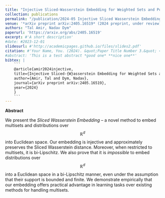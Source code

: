 ```yaml
---
title: "Injective Sliced-Wasserstein Embedding for Weighted Sets and Point Clouds"
collection: publications
permalink: "/publication/2024-05 Injective Sliced Wasserstein Embedding"
venue: '*arXiv preprint arXiv:2405.16519* (2024 preprint, under review)'
authors: "Tal Amir, Nadav Dym"
paperurl: 'https://arxiv.org/abs/2405.16519'
excerpt: #'A short description'
#date: #2023-12-01
slidesurl: #'http://academicpages.github.io/files/slides2.pdf'
citation: #'Your Name, You. (2024). &quot;Paper Title Number 3.&quot; <i>GitHub Journal of Bugs</i>. 1(3).'
#abstract: 'This is a test abstract *good one* **nice one**'
bibtex: |
    ```
    @article{amir2024injective,
    title={Injective Sliced-{W}asserstein Embedding for Weighted Sets and Point Clouds},
    author={Amir, Tal and Dym, Nadav},
    journal={arXiv preprint arXiv:2405.16519},
    year={2024}
    }
    ```
---
```



**Abstract**

We present the *Sliced Wasserstein Embedding* – a novel method to embed multisets and distributions over $$\mathbb{R}^d$$ into Euclidean space. Our embedding is injective and approximately preserves the Sliced Wasserstein distance. Moreover, when restricted to multisets, it is bi-Lipschitz. We also prove that it is *impossible* to embed distributions over $$\mathbb{R}^d$$ into a Euclidean space in a bi-Lipschitz manner, even under the assumption that their support is bounded and finite. We demonstrate empirically that our embedding offers practical advantage in learning tasks over existing methods for handling multisets.
